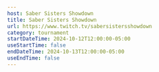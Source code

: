 ```yaml
---
host: Saber Sisters Showdown
title: Saber Sisters Showdown
url: https://www.twitch.tv/sabersistersshowdown
category: tournament
startDateTime: 2024-10-12T12:00:00-05:00
useStartTime: false
endDateTime: 2024-10-13T12:00:00-05:00
useEndTime: false
---
```

